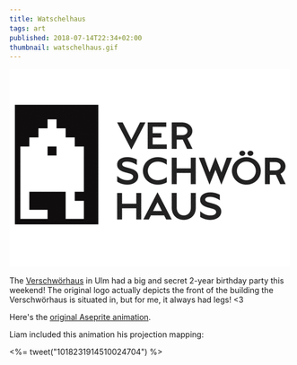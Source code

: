 ```yaml
---
title: Watschelhaus
tags: art
published: 2018-07-14T22:34+02:00
thumbnail: watschelhaus.gif
---
```


![A walking Verschwörhaus](watschelhaus.gif)

The [Verschwörhaus](https://verschwoerhaus.de) in Ulm had a big and secret 2-year birthday party this weekend! The original logo actually depicts the front of the building the Verschwörhaus is situated in, but for me, it always had legs! <3

Here's the [original Aseprite animation](watschelhaus.ase).

Liam included this animation his projection mapping:

<%= tweet("1018231914510024704") %>

